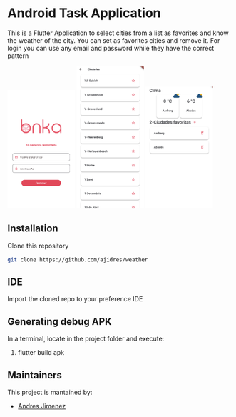 # Android Task Application

This is a Flutter Application to select cities from a list as favorites and know the weather of the city. You can set as favorites cities and remove it. For login you can use any email and password while they have the correct pattern



<img src='./assets/screen1.png' width=30%> <img src='./assets/screen2.png' width=30%>
<img src='./assets/screen3.png' width=30%> 

## Installation
Clone this repository
```bash
git clone https://github.com/ajidres/weather
```

## IDE
Import the cloned repo to your preference IDE

## Generating debug APK
In a terminal, locate in the project folder and execute:
1. flutter build apk

## Maintainers
This project is mantained by:
* [Andres Jimenez](https://github.com/ajidres)